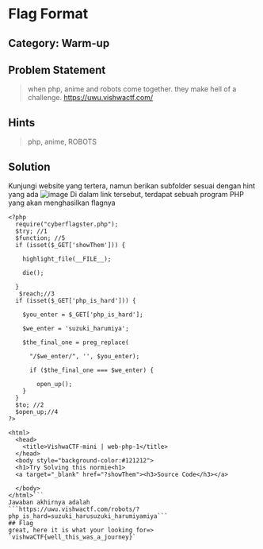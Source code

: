 # Flag Format
## Category: Warm-up
## Problem Statement
> when php, anime and robots come together. they make hell of a challenge. https://uwu.vishwactf.com/
## Hints
> php, anime, ROBOTS
## Solution
Kunjungi website yang tertera, namun berikan subfolder sesuai dengan hint yang ada
![image](https://user-images.githubusercontent.com/57520495/111195705-1e7b3100-85ef-11eb-9e81-aa63e98854c9.png)
Di dalam link tersebut, terdapat sebuah program PHP yang akan menghasilkan flagnya
```<!DOCTYPE HTML>
<?php
  require("cyberflagster.php");  
  $try; //1
  $function; //5
  if (isset($_GET['showThem'])) {
   
    highlight_file(__FILE__);
   
    die();
  
  }
   $reach;//3
  if (isset($_GET['php_is_hard'])) {
  
    $you_enter = $_GET['php_is_hard'];
  
    $we_enter = 'suzuki_harumiya';
  
    $the_final_one = preg_replace(
    
      "/$we_enter/", '', $you_enter);
  
      if ($the_final_one === $we_enter) {
  
        open_up();
    }
  }
  $to; //2
  $open_up;//4
?>

<html>
  <head>
    <title>VishwaCTF-mini | web-php-1</title>
  </head>
  <body style="background-color:#121212">
  <h1>Try Solving this normie<h1>
  <a target="_blank" href="?showThem"><h3>Source Code</h3></a>

  </body>
</html>```
Jawaban akhirnya adalah
```https://uwu.vishwactf.com/robots/?php_is_hard=suzuki_harusuzuki_harumiyamiya```
## Flag
great, here it is what your looking for=> `vishwaCTF{well_this_was_a_journey}`
